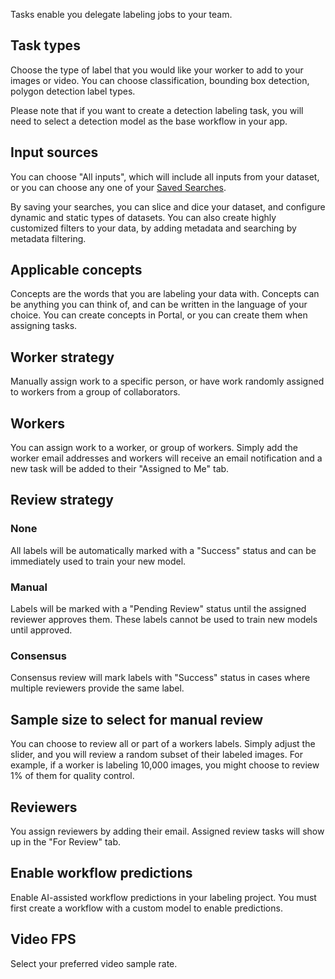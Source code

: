 Tasks enable you delegate labeling jobs to your team.

## Task types

Choose the type of label that you would like your worker to add to your images or video. You can choose classification, bounding box detection, polygon detection label types.

Please note that if you want to create a detection labeling task, you will need to select a detection model as the base workflow in your app.


## Input sources

You can choose "All inputs", which will include all inputs from your dataset, or you can choose any one of your [Saved Searches](https://docs.clarifai.com/v/v6.1/portal-guide/psearch/psaved_searches).

By saving your searches, you can slice and dice your dataset, and configure dynamic and static types of datasets. You can also create highly customized filters to your data, by adding metadata and searching by metadata filtering.

## Applicable concepts

Concepts are the words that you are labeling your data with. Concepts can be anything you can think of, and can be written in the language of your choice. You can create concepts in Portal, or you can create them when assigning tasks.


## Worker strategy

Manually assign work to a specific person, or have work randomly assigned to workers from a group of collaborators.

## Workers

You can assign work to a worker, or group of workers. Simply add the worker email addresses and workers will receive an email notification and a new task will be added to their "Assigned to Me" tab.

## Review strategy
### None

All labels will be automatically marked with a "Success" status and can be immediately used to train your new model.

### Manual

Labels will be marked with a "Pending Review" status until the assigned reviewer approves them. These labels cannot be used to train new models until approved.

### Consensus

Consensus review will mark labels with "Success" status in cases where multiple reviewers provide the same label.

## Sample size to select for manual review

You can choose to review all or part of a workers labels. Simply adjust the slider, and you will review a random subset of their labeled images. For example, if a worker is labeling 10,000 images, you might choose to review 1% of them for quality control.

## Reviewers

You assign reviewers by adding their email. Assigned review tasks will show up in the "For Review" tab.

## Enable workflow predictions

Enable AI-assisted workflow predictions in your labeling project. You must first create a workflow with a custom model to enable predictions.

## Video FPS

Select your preferred video sample rate.
